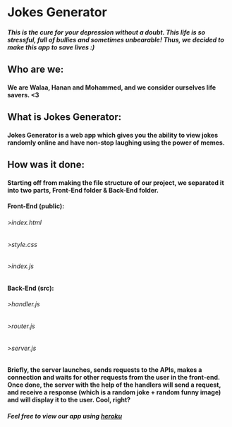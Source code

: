 # Jokes Generator
##### This is the cure for your depression without a doubt. This life is so stressful, full of bullies and sometimes unbearable! Thus, we decided to make this app to save lives :)

## Who are we:
#### We are Walaa, Hanan and Mohammed, and we consider ourselves life savers. <3

## What is Jokes Generator:
#### Jokes Generator is a web app which gives you the ability to view jokes randomly online and have non-stop laughing using the power of memes.

## How was it done:
#### Starting off from making the file structure of our project, we separated it into two parts, Front-End folder & Back-End folder.

#### Front-End (public):
###### >index.html
###### >style.css
###### >index.js

#### Back-End (src):
###### >handler.js
###### >router.js
###### >server.js

#### Briefly, the server launches, sends requests to the APIs, makes a connection and waits for other requests from the user in the front-end. Once done, the server with the help of the handlers will send a request, and receive a response (which is a random joke + random funny image) and will display it to the user. Cool, right?

##### Feel free to view our app using [heroku](https://jokegenerator.herokuapp.com)
